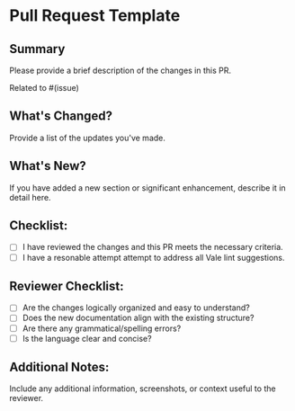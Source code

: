 # Pull Request Template

## Summary

Please provide a brief description of the changes in this PR.

Related to #(issue)

## What's Changed?

Provide a list of the updates you've made.

## What's New?

If you have added a new section or significant enhancement, describe it in detail here.

## Checklist:

- [ ] I have reviewed the changes and this PR meets the necessary criteria.
- [ ] I have a resonable attempt attempt to address all Vale lint suggestions.

## Reviewer Checklist:

- [ ] Are the changes logically organized and easy to understand?
- [ ] Does the new documentation align with the existing structure?
- [ ] Are there any grammatical/spelling errors?
- [ ] Is the language clear and concise?

## Additional Notes:

Include any additional information, screenshots, or context useful to the reviewer.
